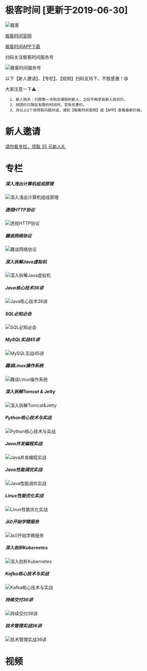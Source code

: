 # 极客时间 [更新于2019-06-30]

![极客](../images/geekbang/geek.png)

[极客时间官网](https://time.geekbang.org/)

[极客时间APP下载](https://time.geekbang.org/download)

扫码关注极客时间服务号

![极客时间服务号](../images/weixinmp/qrcode_jikeshijian.jpg)

以下【新人邀请】、【专栏】、【视频】扫码支持下，不胜感激！😄

大家注意一下⚠️：

```
  1、新人购买：只限第一次购买课程的新人，之后不再享有新人购买价。
  2、拼团价只限在有限的时间内，享有优惠价。
  3、对以上2个说明有问题对话，请到【极客时间官网】或【APP】查看最新价格。
```

# 新人邀请

[请你看专栏，领取 35 元新人礼](https://time.geekbang.org/activity/getinvite?gk_ucode=3755D040B7CCD5&from=singlemessage&isappinstalled=0)

# 专栏

##### 深入浅出计算机组成原理

![深入浅出计算机组成原理](../images/geekbang/专栏/深入浅出计算机组成原理.jpg)

##### 透视HTTP协议

![透视HTTP协议](../images/geekbang/专栏/透视HTTP协议.jpg)

##### 趣谈网络协议

![趣谈网络协议](../images/geekbang/专栏/趣谈网络协议.jpg)

##### 深入拆解Java虚拟机

![深入拆解Java虚拟机](../images/geekbang/专栏/深入拆解Java虚拟机.jpg)

##### Java核心技术36讲

![Java核心技术36讲](../images/geekbang/专栏/Java核心技术36讲.jpg)

##### SQL必知必会

![SQL必知必会](../images/geekbang/专栏/SQL必知必会.jpg)

##### MySQL实战45讲

![MySQL实战45讲](../images/geekbang/专栏/MySQL实战45讲.jpg)

##### 趣谈Linux操作系统

![趣谈Linux操作系统](../images/geekbang/专栏/趣谈Linux操作系统.jpg)

##### 深入拆解Tomcat & Jetty

![深入拆解Tomcat&Jetty](../images/geekbang/专栏/深入拆解Tomcat&Jetty.jpg)

##### Python核心技术与实战

![Python核心技术与实战](../images/geekbang/专栏/Python核心技术与实战.jpeg)

##### Java并发编程实战

![Java并发编程实战](../images/geekbang/专栏/Java并发编程实战.jpeg)

##### Java性能调优实战

![Java性能调优实战](../images/geekbang/专栏/Java性能调优实战.jpeg)

##### Linux性能优化实战

![Linux性能优化实战](../images/geekbang/专栏/Linux性能优化实战.jpeg)

##### 从0开始学微服务

![从0开始学微服务](../images/geekbang/专栏/从0开始学微服务.jpeg)

##### 深入剖析Kubernetes

![深入剖析Kubernetes](../images/geekbang/专栏/深入剖析Kubernetes.jpeg)

##### Kafka核心技术与实战

![Kafka核心技术与实战](../images/geekbang/专栏/Kafka核心技术与实战.jpeg)

##### 持续交付36讲

![持续交付36讲](../images/geekbang/专栏/持续交付36讲.jpeg)

##### 技术管理实战36讲

![技术管理实战36讲](../images/geekbang/专栏/技术管理实战36讲.jpeg)


# 视频
